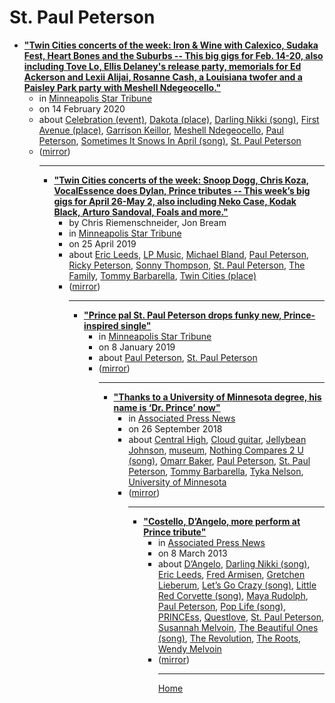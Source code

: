 # St. Paul Peterson

 - [**"Twin Cities concerts of the week: Iron & Wine with Calexico, Sudaka Fest, Heart Bones and the Suburbs -- This big gigs for Feb. 14-20, also including Tove Lo, Ellis Delaney's release party, memorials for Ed Ackerson and Lexii Alijai, Rosanne Cash, a Louisiana twofer and a Paisley Park party with Meshell Ndegeocello."**](https://www.startribune.com/twin-cities-concerts-of-the-week-iron-amp-wine-with-calexico-sudaka-fest-heart-bones-and-the-suburbs/567843822/)<ul><li>in [Minneapolis Star Tribune](https://www.startribune.com/)</li><li>on 14 February 2020</li><li>about [Celebration (event)](../../topics/event/celebration/index.md), [Dakota (place)](../../topics/place/dakota/index.md), [Darling Nikki (song)](../../topics/song/darling-nikki/index.md), [First Avenue (place)](../../topics/place/first-avenue/index.md), [Garrison Keillor](../../topics/garrison-keillor/index.md), [Meshell Ndegeocello](../../topics/meshell-ndegeocello/index.md), [Paul Peterson](../../topics/paul-peterson/index.md), [Sometimes It Snows In April (song)](../../topics/song/sometimes-it-snows-in-april/index.md), [St. Paul Peterson](../../topics/st-paul-peterson/index.md)</li><li>([mirror](https://web.archive.org/web/*/https://www.startribune.com/twin-cities-concerts-of-the-week-iron-amp-wine-with-calexico-sudaka-fest-heart-bones-and-the-suburbs/567843822/))</li><ul>

----

 - [**"Twin Cities concerts of the week: Snoop Dogg, Chris Koza, VocalEssence does Dylan, Prince tributes -- This week’s big gigs for April 26-May 2, also including Neko Case, Kodak Black, Arturo Sandoval, Foals and more."**](https://www.startribune.com/twin-cities-concerts-of-the-week-snoop-dogg-chris-koza-vocalessence-does-dylan-prince-tributes/509061512/)<ul><li>by Chris Riemenschneider, Jon Bream</li><li>in [Minneapolis Star Tribune](https://www.startribune.com/)</li><li>on 25 April 2019</li><li>about [Eric Leeds](../../topics/eric-leeds/index.md), [LP Music](../../topics/lp-music/index.md), [Michael Bland](../../topics/michael-bland/index.md), [Paul Peterson](../../topics/paul-peterson/index.md), [Ricky Peterson](../../topics/ricky-peterson/index.md), [Sonny Thompson](../../topics/sonny-thompson/index.md), [St. Paul Peterson](../../topics/st-paul-peterson/index.md), [The Family](../../topics/the-family/index.md), [Tommy Barbarella](../../topics/tommy-barbarella/index.md), [Twin Cities (place)](../../topics/place/twin-cities/index.md)</li><li>([mirror](https://web.archive.org/web/*/https://www.startribune.com/twin-cities-concerts-of-the-week-snoop-dogg-chris-koza-vocalessence-does-dylan-prince-tributes/509061512/))</li><ul>

----

 - [**"Prince pal St. Paul Peterson drops funky new, Prince-inspired single"**](https://www.startribune.com/st-paul-peterson-drops-funky-new-prince-inspired-single-you-got-2-love/504059752/)<ul><li>in [Minneapolis Star Tribune](https://www.startribune.com/)</li><li>on 8 January 2019</li><li>about [Paul Peterson](../../topics/paul-peterson/index.md), [St. Paul Peterson](../../topics/st-paul-peterson/index.md)</li><li>([mirror](https://web.archive.org/web/*/https://www.startribune.com/st-paul-peterson-drops-funky-new-prince-inspired-single-you-got-2-love/504059752/))</li><ul>

----

 - [**"Thanks to a University of Minnesota degree, his name is ‘Dr. Prince’ now"**](https://apnews.com/38a03f35b393465ba72fa83d6841b3a3)<ul><li>in [Associated Press News](https://apnews.com/)</li><li>on 26 September 2018</li><li>about [Central High](../../topics/central-high/index.md), [Cloud guitar](../../topics/cloud-guitar/index.md), [Jellybean Johnson](../../topics/jellybean-johnson/index.md), [museum](../../topics/museum/index.md), [Nothing Compares 2 U (song)](../../topics/song/nothing-compares-2-u/index.md), [Omarr Baker](../../topics/omarr-baker/index.md), [Paul Peterson](../../topics/paul-peterson/index.md), [St. Paul Peterson](../../topics/st-paul-peterson/index.md), [Tommy Barbarella](../../topics/tommy-barbarella/index.md), [Tyka Nelson](../../topics/tyka-nelson/index.md), [University of Minnesota](../../topics/university-of-minnesota/index.md)</li><li>([mirror](https://web.archive.org/web/*/https://apnews.com/38a03f35b393465ba72fa83d6841b3a3))</li><ul>

----

 - [**"Costello, D’Angelo, more perform at Prince tribute"**](https://apnews.com/f78be2e8ad1b4b7ebeb0c45b96f32081)<ul><li>in [Associated Press News](https://apnews.com/)</li><li>on 8 March 2013</li><li>about [D’Angelo](../../topics/d-angelo/index.md), [Darling Nikki (song)](../../topics/song/darling-nikki/index.md), [Eric Leeds](../../topics/eric-leeds/index.md), [Fred Armisen](../../topics/fred-armisen/index.md), [Gretchen Lieberum](../../topics/gretchen-lieberum/index.md), [Let’s Go Crazy (song)](../../topics/song/let-s-go-crazy/index.md), [Little Red Corvette (song)](../../topics/song/little-red-corvette/index.md), [Maya Rudolph](../../topics/maya-rudolph/index.md), [Paul Peterson](../../topics/paul-peterson/index.md), [Pop Life (song)](../../topics/song/pop-life/index.md), [PRINCEss](../../topics/princess/index.md), [Questlove](../../topics/questlove/index.md), [St. Paul Peterson](../../topics/st-paul-peterson/index.md), [Susannah Melvoin](../../topics/susannah-melvoin/index.md), [The Beautiful Ones (song)](../../topics/song/the-beautiful-ones/index.md), [The Revolution](../../topics/the-revolution/index.md), [The Roots](../../topics/the-roots/index.md), [Wendy Melvoin](../../topics/wendy-melvoin/index.md)</li><li>([mirror](https://web.archive.org/web/*/https://apnews.com/f78be2e8ad1b4b7ebeb0c45b96f32081))</li><ul>

----

[Home](../index.md)
